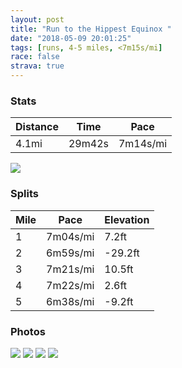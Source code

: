 ```yaml
---
layout: post
title: "Run to the Hippest Equinox "
date: "2018-05-09 20:01:25"
tags: [runs, 4-5 miles, <7m15s/mi]
race: false
strava: true
---
```


### Stats

| Distance | Time | Pace |
|----------|------|------|
|4.1mi|29m42s|7m14s/mi|

<img src='https://maps.googleapis.com/maps/api/staticmap?maptype=roadmap&path=enc:m{hwFbncbMiPjA}EwE{Az@uhAfcCgZpLmIbJae@lElExaA_B|JOlSyACqAlFeCeAwAvGyBSmBfGeBM}@xE}EcD&key=AIzaSyC1MId7bFpkLXNAaYhBSTb8jLyiSqzbDtM&size=800x800&markers=color:yellow|label:S|40.68295,-73.91474&markers=color:green|label:F|40.71578999999998,-73.95998999999999'>

### Splits

| Mile | Pace | Elevation |
|------|------|-----------|
|1|7m04s/mi|7.2ft|
|2|6m59s/mi|-29.2ft|
|3|7m21s/mi|10.5ft|
|4|7m22s/mi|2.6ft|
|5|6m38s/mi|-9.2ft|

### Photos
<img src='https://dgtzuqphqg23d.cloudfront.net/Q06hH4P_E-EwcDc7HhtWzbp7rJxVSRpi2rYabWTEmoc-575x768.jpg'>

<img src='https://dgtzuqphqg23d.cloudfront.net/4KfQXN40L_OcOlI8TDUFOfu4_rIuDUBVKvLitJTHyNM-576x768.jpg'>

<img src='https://dgtzuqphqg23d.cloudfront.net/SYHxNFfvUZqvBMe0QQF-h8iOhMLzSYyp7yU-0hqa-u0-768x576.jpg'>

<img src='https://dgtzuqphqg23d.cloudfront.net/4tna7fK3eMALDaSt-PLuZr91v_rtr2KPle1dtlRHYMU-646x768.jpg'>
